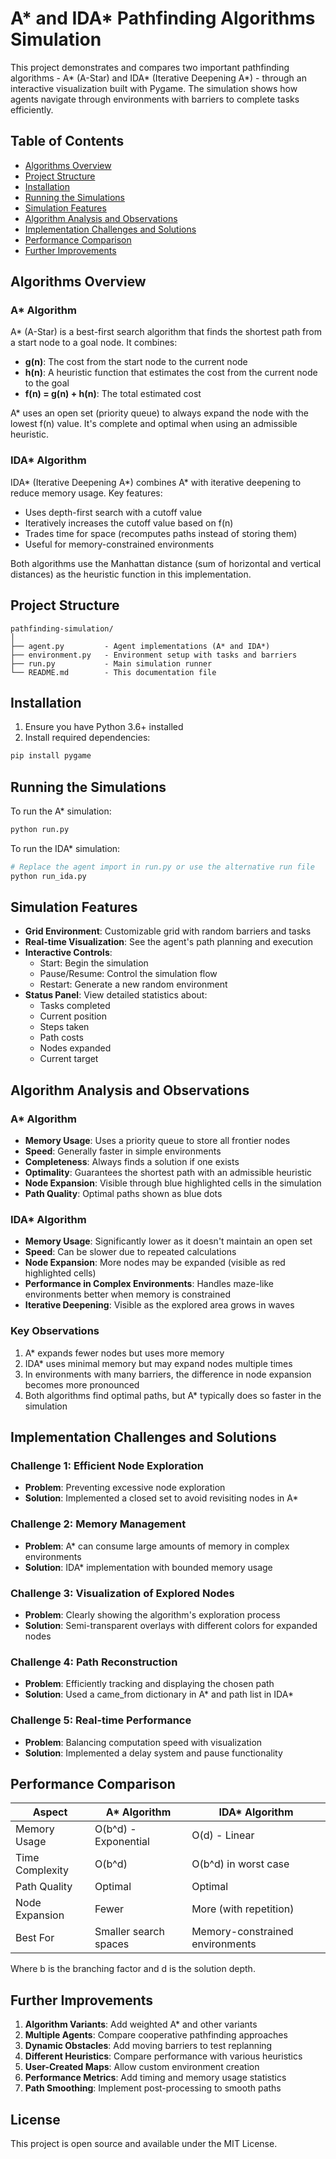 # A* and IDA* Pathfinding Algorithms Simulation

This project demonstrates and compares two important pathfinding algorithms - A* (A-Star) and IDA* (Iterative Deepening A*) - through an interactive visualization built with Pygame. The simulation shows how agents navigate through environments with barriers to complete tasks efficiently.

## Table of Contents
- [Algorithms Overview](#algorithms-overview)
- [Project Structure](#project-structure)
- [Installation](#installation)
- [Running the Simulations](#running-the-simulations)
- [Simulation Features](#simulation-features)
- [Algorithm Analysis and Observations](#algorithm-analysis-and-observations)
- [Implementation Challenges and Solutions](#implementation-challenges-and-solutions)
- [Performance Comparison](#performance-comparison)
- [Further Improvements](#further-improvements)

## Algorithms Overview

### A* Algorithm
A* (A-Star) is a best-first search algorithm that finds the shortest path from a start node to a goal node. It combines:

- **g(n)**: The cost from the start node to the current node
- **h(n)**: A heuristic function that estimates the cost from the current node to the goal
- **f(n) = g(n) + h(n)**: The total estimated cost

A* uses an open set (priority queue) to always expand the node with the lowest f(n) value. It's complete and optimal when using an admissible heuristic.

### IDA* Algorithm
IDA* (Iterative Deepening A*) combines A* with iterative deepening to reduce memory usage. Key features:

- Uses depth-first search with a cutoff value
- Iteratively increases the cutoff value based on f(n)
- Trades time for space (recomputes paths instead of storing them)
- Useful for memory-constrained environments

Both algorithms use the Manhattan distance (sum of horizontal and vertical distances) as the heuristic function in this implementation.

## Project Structure

```
pathfinding-simulation/
│
├── agent.py         - Agent implementations (A* and IDA*)
├── environment.py   - Environment setup with tasks and barriers
├── run.py           - Main simulation runner
└── README.md        - This documentation file
```

## Installation

1. Ensure you have Python 3.6+ installed
2. Install required dependencies:

```bash
pip install pygame
```

## Running the Simulations

To run the A* simulation:

```bash
python run.py
```

To run the IDA* simulation:

```bash
# Replace the agent import in run.py or use the alternative run file
python run_ida.py
```

## Simulation Features

- **Grid Environment**: Customizable grid with random barriers and tasks
- **Real-time Visualization**: See the agent's path planning and execution
- **Interactive Controls**:
  - Start: Begin the simulation
  - Pause/Resume: Control the simulation flow
  - Restart: Generate a new random environment
- **Status Panel**: View detailed statistics about:
  - Tasks completed
  - Current position
  - Steps taken
  - Path costs
  - Nodes expanded
  - Current target

## Algorithm Analysis and Observations

### A* Algorithm
- **Memory Usage**: Uses a priority queue to store all frontier nodes
- **Speed**: Generally faster in simple environments
- **Completeness**: Always finds a solution if one exists
- **Optimality**: Guarantees the shortest path with an admissible heuristic
- **Node Expansion**: Visible through blue highlighted cells in the simulation
- **Path Quality**: Optimal paths shown as blue dots

### IDA* Algorithm
- **Memory Usage**: Significantly lower as it doesn't maintain an open set
- **Speed**: Can be slower due to repeated calculations
- **Node Expansion**: More nodes may be expanded (visible as red highlighted cells)
- **Performance in Complex Environments**: Handles maze-like environments better when memory is constrained
- **Iterative Deepening**: Visible as the explored area grows in waves

### Key Observations
1. A* expands fewer nodes but uses more memory
2. IDA* uses minimal memory but may expand nodes multiple times
3. In environments with many barriers, the difference in node expansion becomes more pronounced
4. Both algorithms find optimal paths, but A* typically does so faster in the simulation

## Implementation Challenges and Solutions

### Challenge 1: Efficient Node Exploration
- **Problem**: Preventing excessive node exploration
- **Solution**: Implemented a closed set to avoid revisiting nodes in A*

### Challenge 2: Memory Management
- **Problem**: A* can consume large amounts of memory in complex environments
- **Solution**: IDA* implementation with bounded memory usage

### Challenge 3: Visualization of Explored Nodes
- **Problem**: Clearly showing the algorithm's exploration process
- **Solution**: Semi-transparent overlays with different colors for expanded nodes

### Challenge 4: Path Reconstruction
- **Problem**: Efficiently tracking and displaying the chosen path
- **Solution**: Used a came_from dictionary in A* and path list in IDA*

### Challenge 5: Real-time Performance
- **Problem**: Balancing computation speed with visualization
- **Solution**: Implemented a delay system and pause functionality

## Performance Comparison

| Aspect | A* Algorithm | IDA* Algorithm |
|--------|-------------|---------------|
| Memory Usage | O(b^d) - Exponential | O(d) - Linear |
| Time Complexity | O(b^d) | O(b^d) in worst case |
| Path Quality | Optimal | Optimal |
| Node Expansion | Fewer | More (with repetition) |
| Best For | Smaller search spaces | Memory-constrained environments |

Where b is the branching factor and d is the solution depth.

## Further Improvements

1. **Algorithm Variants**: Add weighted A* and other variants
2. **Multiple Agents**: Compare cooperative pathfinding approaches
3. **Dynamic Obstacles**: Add moving barriers to test replanning
4. **Different Heuristics**: Compare performance with various heuristics
5. **User-Created Maps**: Allow custom environment creation
6. **Performance Metrics**: Add timing and memory usage statistics
7. **Path Smoothing**: Implement post-processing to smooth paths

## License

This project is open source and available under the MIT License.
